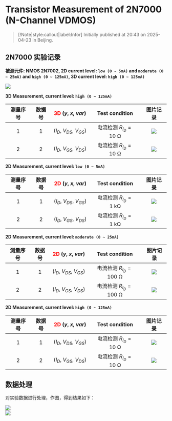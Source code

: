 # Transistor Measurement of 2N7000 (N-Channel VDMOS)

> [!Note|style:callout|label:Infor]
> Initially published at 20:43 on 2025-04-23 in Beijing.


## 2N7000 实验记录

<div class='center'>

**被测元件: NMOS 2N7002, 2D current level: `low (0 ~ 5mA)` and `moderate (0 ~ 25mA)` and `high (0 ~ 125mA)`, 3D current level: `high (0 ~ 125mA)`**

<div class="center"><img src="https://imagebank-0.oss-cn-beijing.aliyuncs.com/VS-PicGo/2025-04-24-01-14-52_Transistor Measurement of 2N7000 (N VDMOS).png"/></div>
</div>

<div class='center'>

**3D Measurement, current level: `high (0 ~ 125mA)`**

| 测量序号 | 数据号 | <span style='color:red'> 3D </span> $(y,\ x,\ var)$ | Test condition | 图片记录 |
|:-:|:-:|:-:|:-:|:-:|
 | 1 | 1 | $(I_D,\ V_{DS},\ V_{GS})$ | 电流检测 $R_{I_D} = 10\ \mathrm{\Omega}$ | <div class="center"><img src="https://imagebank-0.oss-cn-beijing.aliyuncs.com/VS-PicGo/2025-04-23-21-55-30_Transistor Measurement of 2N7000 (N VDMOS).png"/></div> |
 | 2 | 2 | $(I_D,\ V_{GS},\ V_{DS})$ | 电流检测 $R_{I_D} = 10\ \mathrm{\Omega}$ | <div class="center"><img src="https://imagebank-0.oss-cn-beijing.aliyuncs.com/VS-PicGo/2025-04-23-21-54-31_Transistor Measurement of 2N7000 (N VDMOS).png"/></div> |

</div>

<div class='center'>

**2D Measurement, current level: `low (0 ~ 5mA)`**

| 测量序号 | 数据号 | <span style='color:red'> 2D </span> $(y,\ x,\ var)$ | Test condition | 图片记录 |
|:-:|:-:|:-:|:-:|:-:|
 | 1 | 1 | $(I_D,\ V_{DS},\ V_{GS})$ | 电流检测 $R_{I_D} = 1\ \mathrm{k\Omega}$ | <div class="center"><img src="https://imagebank-0.oss-cn-beijing.aliyuncs.com/VS-PicGo/2025-04-23-21-45-41_Transistor Measurement of 2N7000 (N VDMOS).png"/></div> |
 | 2 | 2 | $(I_D,\ V_{GS},\ V_{DS})$ | 电流检测 $R_{I_D} = 1\ \mathrm{k\Omega}$ | <div class="center"><img src="https://imagebank-0.oss-cn-beijing.aliyuncs.com/VS-PicGo/2025-04-23-21-49-52_Transistor Measurement of 2N7000 (N VDMOS).png"/></div> |
</div>

<div class='center'>

**2D Measurement, current level: `moderate (0 ~ 25mA)`**

| 测量序号 | 数据号 | <span style='color:red'> 2D </span> $(y,\ x,\ var)$ | Test condition | 图片记录 |
|:-:|:-:|:-:|:-:|:-:|
 | 1 | 1 | $(I_D,\ V_{DS},\ V_{GS})$ | 电流检测 $R_{I_D} = 100\ \mathrm{\Omega}$ | <div class="center"><img src="https://imagebank-0.oss-cn-beijing.aliyuncs.com/VS-PicGo/2025-04-23-21-44-07_Transistor Measurement of 2N7000 (N VDMOS).png"/></div> |
 | 2 | 2 | $(I_D,\ V_{GS},\ V_{DS})$ | 电流检测 $R_{I_D} = 100\ \mathrm{\Omega}$ | <div class="center"><img src="https://imagebank-0.oss-cn-beijing.aliyuncs.com/VS-PicGo/2025-04-23-21-40-13_Transistor Measurement of 2N7000 (N VDMOS).png"/></div> |
</div>

<div class='center'>

**2D Measurement, current level: `high (0 ~ 125mA)`**

| 测量序号 | 数据号 | <span style='color:red'> 2D </span> $(y,\ x,\ var)$ | Test condition | 图片记录 |
|:-:|:-:|:-:|:-:|:-:|
 | 1 | 1 | $(I_D,\ V_{DS},\ V_{GS})$ | 电流检测 $R_{I_D} = 10\ \mathrm{\Omega}$ | <div class="center"><img src="https://imagebank-0.oss-cn-beijing.aliyuncs.com/VS-PicGo/2025-04-23-21-28-16_Transistor Measurement of 2N7000 (N VDMOS).png"/></div> |
 | 2 | 2 | $(I_D,\ V_{GS},\ V_{DS})$ | 电流检测 $R_{I_D} = 10\ \mathrm{\Omega}$ | <div class="center"><img src="https://imagebank-0.oss-cn-beijing.aliyuncs.com/VS-PicGo/2025-04-23-21-39-09_Transistor Measurement of 2N7000 (N VDMOS).png"/></div> |
</div>

## 数据处理

对实验数据进行处理，作图，得到结果如下：

<div class="center"><img src="https://imagebank-0.oss-cn-beijing.aliyuncs.com/VS-PicGo/2025-04-24-21-39-17_Transistor Measurement of 2N7000 (N VDMOS).png"/></div>
<div class="center"><img src="https://imagebank-0.oss-cn-beijing.aliyuncs.com/VS-PicGo/2025-04-24-21-39-28_Transistor Measurement of 2N7000 (N VDMOS).png"/></div>

<!-- <div class="center"><img src="https://imagebank-0.oss-cn-beijing.aliyuncs.com/VS-PicGo/2025-04-24-21-09-26_Transistor Measurement of 2N7000 (N VDMOS).png"/></div> -->

<!-- <div class="center"><img src="https://imagebank-0.oss-cn-beijing.aliyuncs.com/VS-PicGo/2025-04-24-01-00-29_Transistor Measurement of 2N7000 (N VDMOS).png"/></div>
 -->

